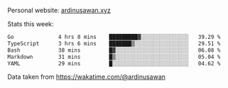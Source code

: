 Personal website: [ardinusawan.xyz](https://ardinusawan.xyz)

Stats this week:
<!--START_SECTION:waka-->

```txt
Go              4 hrs 8 mins    █████████▓░░░░░░░░░░░░░░░   39.29 %
TypeScript      3 hrs 6 mins    ███████▒░░░░░░░░░░░░░░░░░   29.51 %
Bash            38 mins         █▓░░░░░░░░░░░░░░░░░░░░░░░   06.08 %
Markdown        31 mins         █▒░░░░░░░░░░░░░░░░░░░░░░░   05.04 %
YAML            29 mins         █░░░░░░░░░░░░░░░░░░░░░░░░   04.62 %
```

<!--END_SECTION:waka-->
Data taken from https://wakatime.com/@ardinusawan
